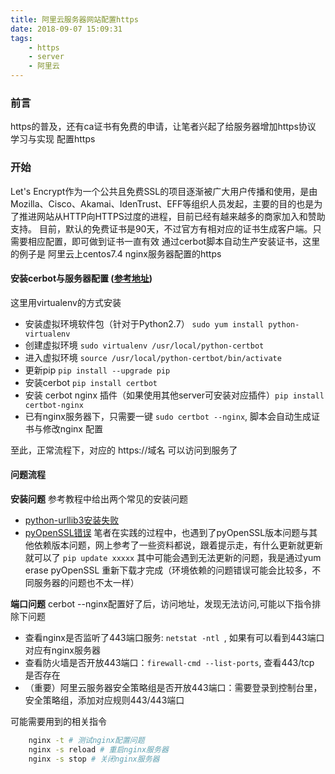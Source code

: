 ```yaml
---
title: 阿里云服务器网站配置https
date: 2018-09-07 15:09:31
tags:
    - https
    - server
    - 阿里云
---
```


### 前言
https的普及，还有ca证书有免费的申请，让笔者兴起了给服务器增加https协议
学习与实现 配置https
### 开始
Let's Encrypt作为一个公共且免费SSL的项目逐渐被广大用户传播和使用，是由Mozilla、Cisco、Akamai、IdenTrust、EFF等组织人员发起，主要的目的也是为了推进网站从HTTP向HTTPS过度的进程，目前已经有越来越多的商家加入和赞助支持。
目前，默认的免费证书是90天，不过官方有相对应的证书生成客户端。只需要相应配置，即可做到证书一直有效
通过cerbot脚本自动生产安装证书，这里的例子是 阿里云上centos7.4 nginx服务器配置的https

#### 安装cerbot与服务器配置 ([参考地址](https://www.yuzhi100.com/article/centos-7-install-lets-encrypt-certbot))
这里用virtualenv的方式安装
- 安装虚拟环境软件包（针对于Python2.7） `sudo yum install python-virtualenv`
- 创建虚拟环境 `sudo virtualenv /usr/local/python-certbot`
- 进入虚拟环境 `source /usr/local/python-certbot/bin/activate`
- 更新pip `pip install --upgrade pip`
- 安装cerbot `pip install certbot`
- 安装 cerbot nginx 插件（如果使用其他server可安装对应插件）`pip install certbot-nginx`
- 已有nginx服务器下，只需要一键 `sudo certbot --nginx`, 脚本会自动生成证书与修改nginx 配置

至此，正常流程下，对应的 https://域名 可以访问到服务了

#### 问题流程
**安装问题**
参考教程中给出两个常见的安装问题
- [python-urllib3安装失败](https://www.yuzhi100.com/article/centos-7-install-certbot-python-urllib3-failure)
- [pyOpenSSL错误](https://www.yuzhi100.com/article/centos-7-certbot-pyopenssl-missing-required-functionality)
笔者在实践的过程中，也遇到了pyOpenSSL版本问题与其他依赖版本问题，网上参考了一些资料都说，跟着提示走，有什么更新就更新就可以了
`pip update xxxxx`
其中可能会遇到无法更新的问题，我是通过yum erase pyOpenSSL 重新下载才完成（环境依赖的问题错误可能会比较多，不同服务器的问题也不太一样）

**端口问题**
cerbot --nginx配置好了后，访问地址，发现无法访问,可能以下指令排除下问题
- 查看nginx是否监听了443端口服务: `netstat -ntl `, 如果有可以看到443端口对应有nginx服务器
- 查看防火墙是否开放443端口：`firewall-cmd --list-ports`, 查看443/tcp 是否存在
- （重要）阿里云服务器安全策略组是否开放443端口：需要登录到控制台里，安全策略组，添加对应规则443/443端口


可能需要用到的相关指令
```bash
    nginx -t # 测试nginx配置问题
    nginx -s reload # 重启nginx服务器
    nginx -s stop # 关闭nginx服务器
```


